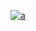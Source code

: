 [
![a](https://user-images.githubusercontent.com/54397190/63506438-6bf3f280-c4cd-11e9-924a-5e7470cdd455.jpg)
](https://newsmania.club/?p=108)



